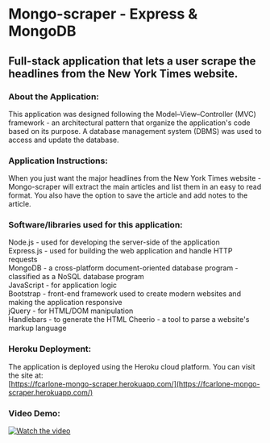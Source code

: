# Mongo-scraper - Express & MongoDB

## Full-stack application that lets a user scrape the headlines from the New York Times website.

### About the Application:
This application was designed following the Model–View–Controller (MVC) framework - an architectural pattern that organize the application's code based on its purpose.  A database management system (DBMS) was used to access and update the database.  

### Application Instructions:  
When you just want the major headlines from the New York Times website - Mongo-scraper will extract the main articles and list them in an easy to read format.  You also have the option to save the article and add notes to the article.

### Software/libraries used for this application:
Node.js - used for developing the server-side of the application  
Express.js - used for building the web application and handle HTTP requests  
MongoDB - a cross-platform document-oriented database program - classified as a NoSQL database program  
JavaScript - for application logic  
Bootstrap - front-end framework used to create modern websites and making the application responsive  
jQuery - for HTML/DOM manipulation  
Handlebars - to generate the HTML
Cheerio - a tool to parse a website's markup language


### Heroku Deployment:  
The application is deployed using the Heroku cloud platform.  You can visit the site at:  
[https://fcarlone-mongo-scraper.herokuapp.com/](https://fcarlone-mongo-scraper.herokuapp.com/)

### Video Demo: 
[![Watch the video](public/assets/img/screenshot.png)](https://drive.google.com/file/d/1wvmWVQ2hUjxdiNt-Yzo2aI6X7NJCBGIK/view)
